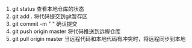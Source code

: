 1. git status   查看本地仓库的状态
2. git add .    将代码提交到git暂存区
3. git commit -m " "    确认提交
4. git push origin master   将代码推送到远程仓库
5. git pull origin master   当远程代码和本地代码有冲突时，将远程同步到本地